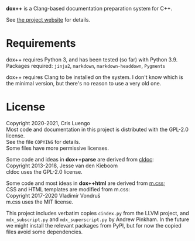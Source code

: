 **dox++** is a Clang-based documentation preparation system for C++.

See [the project website](https://crisluengo.github.io/doxpp) for details.


# Requirements

dox++ requires Python 3, and has been tested (so far) with Python 3.9. Packages required:
`jinja2`, `markdown`, `markdown-headdown`, `Pygments`

dox++ requires Clang to be installed on the system. I don't know which is the minimal
version, but there's no reason to use a very old one.


# License

Copyright 2020-2021, Cris Luengo  
Most code and documentation in this project is distributed with the GPL-2.0 license.  
See the file `COPYING` for details.  
Some files have more permissive licenses.

Some code and ideas in **dox++parse** are derived from [cldoc](https://github.com/jessevdk/cldoc):  
Copyright 2013-2018, Jesse van den Kieboom  
cldoc uses the GPL-2.0 license.

Some code and most ideas in **dox++html** are derived from [m.css](https://mcss.mosra.cz/);  
CSS and HTML templates are modified from m.css:  
Copyright 2017-2020 Vladimír Vondruš  
m.css uses the MIT license.

This project includes verbatim copies `cindex.py` from the LLVM project,
and `mdx_subscript.py` and `mdx_superscript.py` by Andrew Pinkham. In the future we might install the
relevant packages from PyPI, but for now the copied files avoid some dependencies.
